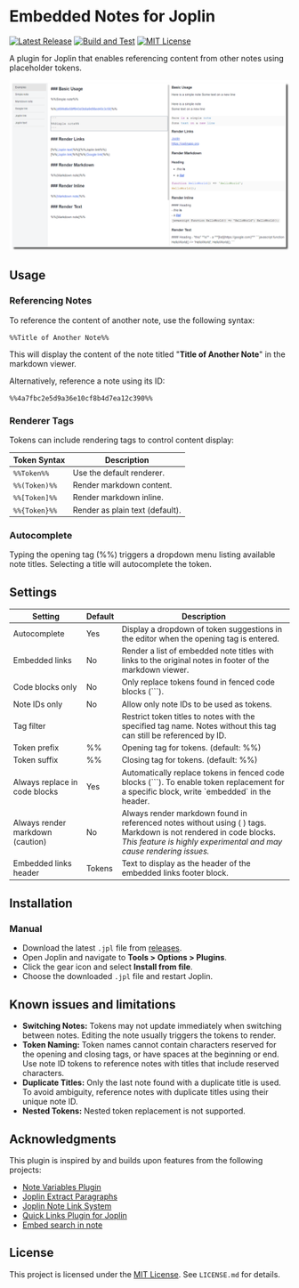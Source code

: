 # Embedded Notes for Joplin

[![Latest Release](https://img.shields.io/github/v/release/njobnz/joplin-plugin-embedded-notes?logo=joplin&label=plugin&color=1071D3)](https://github.com/njobnz/joplin-plugin-embedded-notes/releases/latest)
[![Build and Test](https://img.shields.io/github/actions/workflow/status/njobnz/joplin-plugin-embedded-notes/test.yml)](https://github.com/njobnz/joplin-plugin-embedded-notes/actions/workflows/test.yml)
[![MIT License](https://img.shields.io/github/license/njobnz/joplin-plugin-embedded-notes)](https://opensource.org/licenses/MIT)

A plugin for Joplin that enables referencing content from other notes using placeholder tokens.

![Screenshot](docs/screenshot.png)

## Usage

### Referencing Notes

To reference the content of another note, use the following syntax:

```
%%Title of Another Note%%
```

This will display the content of the note titled "**Title of Another Note**" in the markdown viewer.

Alternatively, reference a note using its ID:

```
%%4a7fbc2e5d9a36e10cf8b4d7ea12c390%%
```

### Renderer Tags

Tokens can include rendering tags to control content display:

| Token Syntax  | Description                     |
| ------------- | ------------------------------- |
| `%%Token%%`   | Use the default renderer.       |
| `%%(Token)%%` | Render markdown content.        |
| `%%[Token]%%` | Render markdown inline.         |
| `%%{Token}%%` | Render as plain text (default). |

### Autocomplete

Typing the opening tag (%%) triggers a dropdown menu listing available note titles. Selecting a title will autocomplete the token.

## Settings

| Setting                          | Default | Description                                                                                                                                                                             |
| -------------------------------- | ------- | --------------------------------------------------------------------------------------------------------------------------------------------------------------------------------------- |
| Autocomplete                     | Yes     | Display a dropdown of token suggestions in the editor when the opening tag is entered.                                                                                                  |
| Embedded links                   | No      | Render a list of embedded note titles with links to the original notes in footer of the markdown viewer.                                                                                |
| Code blocks only                 | No      | Only replace tokens found in fenced code blocks (\`\`\`).                                                                                                                               |
| Note IDs only                    | No      | Allow only note IDs to be used as tokens.                                                                                                                                               |
| Tag filter                       |         | Restrict token titles to notes with the specified tag name. Notes without this tag can still be referenced by ID.                                                                       |
| Token prefix                     | %%      | Opening tag for tokens. (default: %%)                                                                                                                                                   |
| Token suffix                     | %%      | Closing tag for tokens. (default: %%)                                                                                                                                                   |
| Always replace in code blocks    | Yes     | Automatically replace tokens in fenced code blocks (\`\`\`). To enable token replacement for a specific block, write \`embedded\` in the header.                                        |
| Always render markdown (caution) | No      | Always render markdown found in referenced notes without using ( ) tags. Markdown is not rendered in code blocks. *This feature is highly experimental and may cause rendering issues.* |
| Embedded links header            | Tokens  | Text to display as the header of the embedded links footer block.                                                                                                                       |

## Installation
<!--
### Automatic

- Open Joplin and navigate to **Tools > Options > Plugins**.
- Search for **"Embedded Notes"** and click **Install**.
- Restart Joplin to enable the plugin.
-->
### Manual

- Download the latest `.jpl` file from [releases](https://github.com/njobnz/joplin-plugin-embedded-notes/releases/latest).
- Open Joplin and navigate to **Tools > Options > Plugins**.
- Click the gear icon and select **Install from file**.
- Choose the downloaded `.jpl` file and restart Joplin.

## Known issues and limitations

- **Switching Notes:** Tokens may not update immediately when switching between notes. Editing the note usually triggers the tokens to render.
- **Token Naming:** Token names cannot contain characters reserved for the opening and closing tags, or have spaces at the beginning or end. Use note ID tokens to reference notes with titles that include reserved characters.
- **Duplicate Titles:** Only the last note found with a duplicate title is used. To avoid ambiguity, reference notes with duplicate titles using their unique note ID.
- **Nested Tokens:** Nested token replacement is not supported.

## Acknowledgments

This plugin is inspired by and builds upon features from the following projects:

- [Note Variables Plugin](https://github.com/DanteCoder/JoplinPluginNoteVariables)
- [Joplin Extract Paragraphs](https://github.com/djsudduth/joplin-plugin-paragraph-extractor)
- [Joplin Note Link System](https://github.com/ylc395/joplin-plugin-note-link-system)
- [Quick Links Plugin for Joplin](https://github.com/roman-r-m/joplin-plugin-quick-links)
- [Embed search in note](https://github.com/ambrt/joplin-plugin-embed-search)

## License

This project is licensed under the [MIT License](LICENSE.md). See `LICENSE.md` for details.
